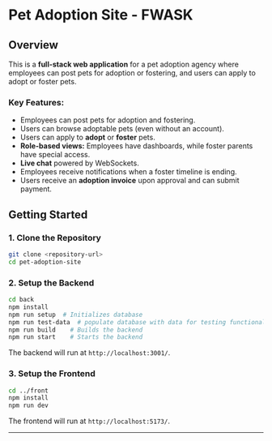 # Pet Adoption Site - FWASK

## Overview
This is a **full-stack web application** for a pet adoption agency where employees can post pets for adoption or fostering, and users can apply to adopt or foster pets. 

### Key Features:
- Employees can post pets for adoption and fostering.
- Users can browse adoptable pets (even without an account).
- Users can apply to **adopt** or **foster** pets.
- **Role-based views:** Employees have dashboards, while foster parents have special access.
- **Live chat** powered by WebSockets.
- Employees receive notifications when a foster timeline is ending.
- Users receive an **adoption invoice** upon approval and can submit payment.

## Getting Started

### **1. Clone the Repository**
```sh
git clone <repository-url>
cd pet-adoption-site
```

### **2. Setup the Backend**
```sh
cd back
npm install
npm run setup  # Initializes database
npm run test-data  # populate database with data for testing functionality
npm run build    # Builds the backend
npm run start    # Starts the backend
```
The backend will run at `http://localhost:3001/`.

### **3. Setup the Frontend**
```sh
cd ../front
npm install
npm run dev
```
The frontend will run at `http://localhost:5173/`.

---
